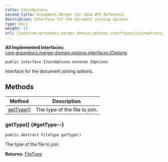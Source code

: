 ```yaml
---
title: IJoinOptions
second_title: GroupDocs.Merger for Java API Reference
description: Interface for the document joining options.
type: docs
weight: 14
url: /java/com.groupdocs.merger.domain.options.interfaces/ijoinoptions/
---
```

**All Implemented Interfaces:**
[com.groupdocs.merger.domain.options.interfaces.IOptions](../../com.groupdocs.merger.domain.options.interfaces/ioptions)
```
public interface IJoinOptions extends IOptions
```

Interface for the document joining options.
## Methods

| Method | Description |
| --- | --- |
| [getType()](#getType--) | The type of the file to join. |
### getType() {#getType--}
```
public abstract FileType getType()
```


The type of the file to join.

**Returns:**
[FileType](../../com.groupdocs.merger.domain/filetype)
